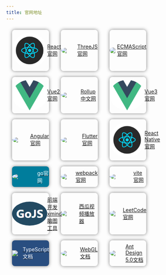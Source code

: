 ```yaml
---
title: 官网地址
---
```


<ul class="program">
    <li>
        <a href="https://react.zcopy.site/">
            <img src="../../public/images/program/react.png" />
            <span>React官网</span>
        </a>
    </li>
    <li>
        <a href="https://threejs.org/">
            <img src="https://threejs.org/files/favicon.ico" />
            <span>ThreeJS官网</span>
        </a>
    </li>
    <li>
        <a href="https://ecma262.docschina.org/">
            <img src="https://ecma262.docschina.org/img/ecma-logo.svg" />
            <span>ECMAScript官网</span>
        </a>
    </li>
    <li>
        <a href="https://v2.cn.vuejs.org/">
            <img src="../../public/images/program/vue.svg" />
            <span>Vue2官网</span>
        </a>
    </li>
    <li>
        <a href="https://www.rollupjs.com/">
            <img src="https://www.rollupjs.com/img/favicon.png" />
            <span>Rollup中文网</span>
        </a>
    </li>
    <li>
        <a href="https://cn.vuejs.org/">
            <img src="../../public/images/program/vue.svg" />
            <span>Vue3官网</span>
        </a>
    </li>
    <li>
        <a href="https://angular.cn/">
            <img src="https://angular.cn/assets/images/logos/angular/angular.svg" />
            <span>Angular官网</span>
        </a>
    </li>
    <li>
        <a href="https://flutter.cn/">
            <img src="https://flutter.cn/assets/images/cn/flutter-cn-logo.png" />
            <span>Flutter官网</span>
        </a>
    </li>
    <li>
        <a href="https://www.reactnative.cn/">
            <img src="../../public/images/program/react.png" />
            <span>React Native官网</span>
        </a>
    </li>
    <li style="background: #007d9c;">
        <a href="https://golang.google.cn/">
            <img src="https://golang.google.cn/images/go-logo-white.svg" />
            <span style="color: #FFF;">go官网</span>
        </a>
    </li>
    <li>
        <a href="https://www.webpackjs.com/">
            <img src="https://docschina.org/static/logo/webpack-offical.svg" />
            <span>webpack官网</span>
        </a>
    </li>
    <li>
        <a href="https://cn.vitejs.dev/">
            <img src="https://cn.vitejs.dev/logo-with-shadow.png" />
            <span>vite官网</span>
        </a>
    </li>
    <li>
        <a href="https://gojs.net/">
            <img src="../../public/images/program/gojs.png" />
            <span>前端开发xmind脑图工具</span>
        </a>
    </li>
    <li>
        <a href="https://h5player.bytedance.com/">
            <img src="https://docschina.org/static/logo/xgplayer.png" />
            <span>西瓜视频播放器</span>
        </a>
    </li>
    <li>
        <a href="https://leetcode.cn/">
            <img src="https://static.leetcode-cn.com/cn-frontendx-assets/production/_next/static/images/logo-ff2b712834cf26bf50a5de58ee27bcef.png" />
            <span>LeetCode官网</span>
        </a>
    </li>
    <li style="background: #294E80;">
        <a href="https://www.tslang.cn/">
            <img style="border-radius: 0;" src="https://www.tslang.cn/assets/images/logo_nocircle.svg" />
            <span style="color: #fff;">TypeScript文档</span>
        </a>
    </li>
    <li>
        <a href="https://webglfundamentals.org/">
            <img src="https://webglfundamentals.org/webgl/lessons/resources/rss-icon.svg" />
            <span>WebGL文档</span>
        </a>
    </li>
    <li>
        <a href="https://ant.design/">
            <img src="https://gw.alipayobjects.com/zos/rmsportal/KDpgvguMpGfqaHPjicRK.svg" />
            <span>Ant Design 5.0文档</span>
        </a>
    </li>
</ul>

<style>
    ul.program {
        margin: 0;
        padding: 0;
        display: flex;
        justify-content: flex-start;
        flex-wrap: wrap;
    }
    ul.program > li {
        width: 20%;
        margin: 8px 16px;
        border-radius: 8px;
        list-style: none;
        box-shadow: 0 0 10px 0px rgba(0,0,0,0.5);
        padding: 8px 0;
        display: flex;
        flex-direction: column;
        align-items: center;
    }
    ul.program > li > a {
        display: block;
        width: 100%;
        height: 100%;
        display: flex;
        flex-direction: row;
        justify-content: space-around;
        align-items: center;
        cursor: pointer;
    }
    ul.program > li > a:hover {
        text-decoration: none;
        opacity: 1;
    }
    ul.program > li > a > img {
        display: block;
        width: 96px;
        height: auto;
        border-radius: 50%;
    }
</style>
